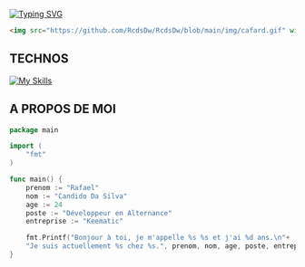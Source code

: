 [![Typing SVG](https://readme-typing-svg.demolab.com?font=Fira+Code&weight=700&pause=1000&color=F7C81A&random=false&width=435&lines=D%C3%A9veloppeur+Web+Junior+en+Alternance)](https://git.io/typing-svg)
```html 
<img src="https://github.com/RcdsDw/RcdsDw/blob/main/img/cafard.gif" width="100" height="100">
```
## TECHNOS
[![My Skills](https://skillicons.dev/icons?i=html,css,js,ts,react,php,nodejs,git)](https://skillicons.dev)

## A PROPOS DE MOI

```go
package main

import (
    "fmt"
)

func main() {
    prenom := "Rafael"
    nom := "Candido Da Silva"
    age := 24
    poste := "Développeur en Alternance"
    entreprise := "Keematic"

    fmt.Printf("Bonjour à toi, je m'appelle %s %s et j'ai %d ans.\n"+
    "Je suis actuellement %s chez %s.", prenom, nom, age, poste, entreprise)
}
```
